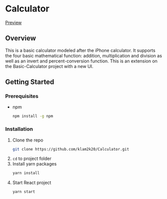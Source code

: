 # Calculator
[Preview](https://klam2k20.github.io/Calculator/)
## Overview
This is a basic calculator modeled after the iPhone calculator. It supports the four basic mathematical function: addition, multiplication and division as well as an invert and percent-conversion function. This is an extension on the Basic-Calculator project with a new UI.

## Getting Started
### Prerequisites
* npm
  ```sh
  npm install -g npm
  ```

### Installation

1. Clone the repo
   ```sh
   git clone https://github.com/klam2k20/Calculator.git
   ```
2. `cd` to project folder
3. Install yarn packages
   ```sh
   yarn install
   ```
4. Start React project
   ```sh
   yarn start
   ```
